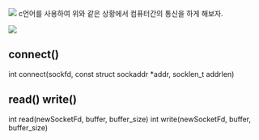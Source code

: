 ![](https://i.imgur.com/zfjcVye.png)
c언어를 사용하여 위와 같은 상황에서 컴퓨터간의 통신을 하게 해보자.



![](https://i.imgur.com/hvXZmVn.png)


## connect()

int connect(sockfd, const struct sockaddr *addr, socklen_t addrlen)

## read() write()

int read(newSocketFd, buffer, buffer_size)
int write(newSocketFd, buffer, buffer_size)